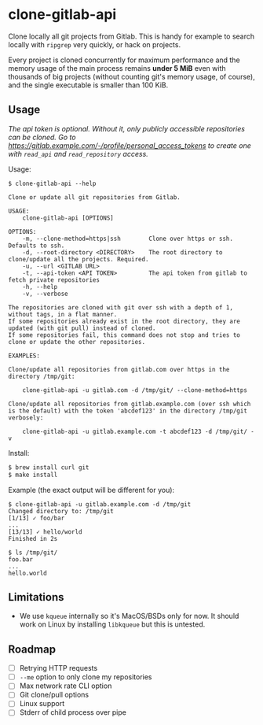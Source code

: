 # clone-gitlab-api

Clone locally all git projects from Gitlab. This is handy for example to search locally with `ripgrep` very quickly, or hack on projects.

Every project is cloned concurrently for maximum performance and the memory usage of the main process remains **under 5 MiB** even with thousands of big projects (without counting git's memory usage, of course), and the single executable is smaller than 100 KiB.

## Usage

*The api token is optional. Without it, only publicly accessible repositories can be cloned. Go to https://gitlab.example.com/-/profile/personal_access_tokens to create one with `read_api` and `read_repository` access.*

Usage:

```
$ clone-gitlab-api --help

Clone or update all git repositories from Gitlab.

USAGE:
	clone-gitlab-api [OPTIONS]

OPTIONS:
	-m, --clone-method=https|ssh        Clone over https or ssh. Defaults to ssh.
	-d, --root-directory <DIRECTORY>    The root directory to clone/update all the projects. Required.
	-u, --url <GITLAB URL>
	-t, --api-token <API TOKEN>         The api token from gitlab to fetch private repositories
	-h, --help
	-v, --verbose

The repositories are cloned with git over ssh with a depth of 1, without tags, in a flat manner.
If some repositories already exist in the root directory, they are updated (with git pull) instead of cloned.
If some repositories fail, this command does not stop and tries to clone or update the other repositories.

EXAMPLES:

Clone/update all repositories from gitlab.com over https in the directory /tmp/git:

	clone-gitlab-api -u gitlab.com -d /tmp/git/ --clone-method=https

Clone/update all repositories from gitlab.example.com (over ssh which is the default) with the token 'abcdef123' in the directory /tmp/git verbosely:

	clone-gitlab-api -u gitlab.example.com -t abcdef123 -d /tmp/git/ -v

```

Install:

```sh
$ brew install curl git
$ make install
```

Example (the exact output will be different for you):

```
$ clone-gitlab-api -u gitlab.example.com -d /tmp/git
Changed directory to: /tmp/git
[1/13] ✓ foo/bar
...
[13/13] ✓ hello/world
Finished in 2s

$ ls /tmp/git/
foo.bar
...
hello.world
```

## Limitations

- We use `kqueue` internally so it's MacOS/BSDs only for now. It should work on Linux by installing `libkqueue` but this is untested.

## Roadmap

- [ ] Retrying HTTP requests
- [ ] `--me` option to only clone my repositories
- [ ] Max network rate CLI option
- [ ] Git clone/pull options
- [ ] Linux support
- [ ] Stderr of child process over pipe
